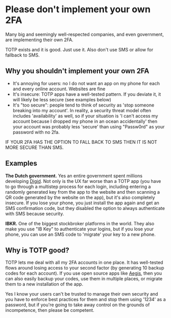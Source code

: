 # Please don't implement your own 2FA

Many big and seemingly well-respected companies, and even government, are implementing their own 2FA. 

TOTP exists and it is good. Just use it. Also don't use SMS or allow for fallback to SMS.

## Why you shouldn't implement your own 2FA

- It's annoying for users: no I do not want an app on my phone for each and every online account. Websites are fine
- It's insecure: TOTP apps have a well-tested pattern. If you deviate it, it will likely be less secure (see examples below)
- It's "too secure": people tend to think of security as 'stop someone breaking into my account'. In reality, a security threat model often includes 'availability' as well, so if your situation is 'I can't access my account because I dropped my phone in an ocean accidentally' then your account was probably less 'secure' than using "Passw0rd" as your password with no 2fa.

IF YOUR 2FA HAS THE OPTION TO FALL BACK TO SMS THEN IT IS NOT MORE SECURE THAN SMS.

## Examples

**The Dutch government.** Yes an entire government spent millions developing [Digid](https://en.wikipedia.org/wiki/DigiD). Not only is the UX far worse than a TOTP app (you have to go through a multistep process for each login, including entering a randomly generated key from the app to the website and then scanning a QR code generated by the website on the app), but it's also completely insecure. If you lose your phone, you just install the app again and get an SMS confirmation code, but they disabled the option to always authenticate with SMS because security.

**IBKR.** One of the biggest stockbroker platforms in the world. They also make you use "IB Key" to authenticate your logins, but if you lose your phone, you can use an SMS code to 'migrate' your key to a new phone.

## Why is TOTP good? 

TOTP lets me deal with all my 2FA accounts in one place. It has well-tested flows around losing access to your second factor (by generating 10 backup codes for each account). If you use open source apps like [Aegis](https://getaegis.app/), then you can also easily backup your codes, use them in multiple places, or migrate them to a new installation of the app.

Yes I know your users can't be trusted to manage their own security and you have to enforce best practices for them and stop them using '1234' as a password, but if you're going to take away control on the grounds of incompetence, then please be competent.


